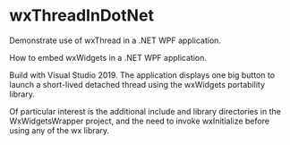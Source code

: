 # wxThreadInDotNet
Demonstrate use of wxThread in a .NET WPF application.

How to embed wxWidgets in a .NET WPF application.

Build with Visual Studio 2019. The application displays one big button to launch a short-lived detached thread using the wxWidgets portability library.

Of particular interest is the additional include and library directories in the WxWidgetsWrapper project, and the need to invoke wxInitialize before using any of the wx library.
